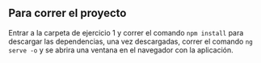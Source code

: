 ## Para correr el proyecto

Entrar a la carpeta de ejercicio 1 y correr  el comando `npm install` para descargar las dependencias, una vez descargadas, correr el comando `ng serve -o` y se abrira una ventana en el navegador con la aplicación.